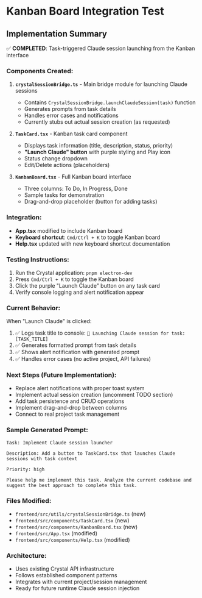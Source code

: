 # Kanban Board Integration Test

## Implementation Summary

✅ **COMPLETED**: Task-triggered Claude session launching from the Kanban interface

### Components Created:

1. **`crystalSessionBridge.ts`** - Main bridge module for launching Claude sessions
   - Contains `CrystalSessionBridge.launchClaudeSession(task)` function
   - Generates prompts from task details
   - Handles error cases and notifications
   - Currently stubs out actual session creation (as requested)

2. **`TaskCard.tsx`** - Kanban task card component  
   - Displays task information (title, description, status, priority)
   - **"Launch Claude" button** with purple styling and Play icon
   - Status change dropdown
   - Edit/Delete actions (placeholders)

3. **`KanbanBoard.tsx`** - Full Kanban board interface
   - Three columns: To Do, In Progress, Done
   - Sample tasks for demonstration
   - Drag-and-drop placeholder (button for adding tasks)

### Integration:

- **App.tsx** modified to include Kanban board
- **Keyboard shortcut**: `Cmd/Ctrl + K` to toggle Kanban board
- **Help.tsx** updated with new keyboard shortcut documentation

### Testing Instructions:

1. Run the Crystal application: `pnpm electron-dev`
2. Press `Cmd/Ctrl + K` to toggle the Kanban board
3. Click the purple "Launch Claude" button on any task card
4. Verify console logging and alert notification appear

### Current Behavior:

When "Launch Claude" is clicked:
1. ✅ Logs task title to console: `🚀 Launching Claude session for task: [TASK_TITLE]`
2. ✅ Generates formatted prompt from task details
3. ✅ Shows alert notification with generated prompt
4. ✅ Handles error cases (no active project, API failures)

### Next Steps (Future Implementation):

- Replace alert notifications with proper toast system
- Implement actual session creation (uncomment TODO section)
- Add task persistence and CRUD operations
- Implement drag-and-drop between columns
- Connect to real project task management

### Sample Generated Prompt:

```
Task: Implement Claude session launcher

Description: Add a button to TaskCard.tsx that launches Claude sessions with task context

Priority: high

Please help me implement this task. Analyze the current codebase and suggest the best approach to complete this task.
```

### Files Modified:
- `frontend/src/utils/crystalSessionBridge.ts` (new)
- `frontend/src/components/TaskCard.tsx` (new)
- `frontend/src/components/KanbanBoard.tsx` (new)
- `frontend/src/App.tsx` (modified)
- `frontend/src/components/Help.tsx` (modified)

### Architecture:
- Uses existing Crystal API infrastructure
- Follows established component patterns
- Integrates with current project/session management
- Ready for future runtime Claude session injection